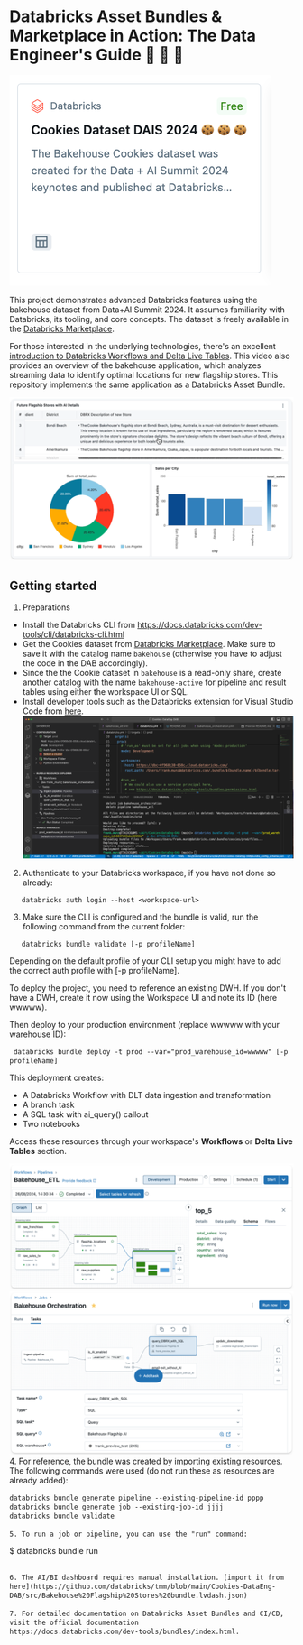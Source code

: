 # Databricks Asset Bundles & Marketplace in Action: The Data Engineer's Guide 🍪 🍪 🍪

![cookies](misc/arch.png)

This project demonstrates advanced Databricks features using the bakehouse dataset from Data+AI Summit 2024. It assumes familiarity with Databricks, its tooling, and core concepts. The dataset is freely available in the [Databricks Marketplace](https://marketplace.databricks.com/details/f8498740-31ea-49f8-9206-1bbf533f3993/Databricks_Cookies-Dataset-DAIS-2024-).

For those interested in the underlying technologies, there's an excellent [introduction to Databricks Workflows and Delta Live Tables](https://www.youtube.com/watch?v=KVCc1Dkz7tM). This video also provides an overview of the bakehouse application, which analyzes streaming data to identify optimal locations for new flagship stores. This repository implements the same application as a Databricks Asset Bundle.


![cookies](misc/bakehouse_data_eng.png)

## Getting started

1. Preparations 

* Install the Databricks CLI from https://docs.databricks.com/dev-tools/cli/databricks-cli.html
* Get the Cookies dataset from [Databricks Marketplace](https://marketplace.databricks.com/details/). Make sure to save it with the catalog name ``bakehouse`` (otherwise you have to adjust the code in the DAB accordingly).
* Since the the Cookie dataset in ``bakehouse`` is a read-only share, create another catalog with the name ``bakehouse-active`` for pipeline and result tables using either the workspace UI or SQL. 
* Install developer tools such as the Databricks extension for Visual Studio Code from [here](https://docs.databricks.com/dev-tools/vscode-ext.html). 
![Screenshot from VSCode with Databricks Extension](misc/vscode_ext.png)

2. Authenticate to your Databricks workspace, if you have not done so already:
   
```
   databricks auth login --host <workspace-url>
```

3. Make sure the CLI is configured and the bundle is valid, run the following command from the current folder:       

```
   databricks bundle validate [-p profileName]
```

Depending on the default profile of your CLI setup you might have to add the correct auth profile with [-p profileName].

To deploy the project, you need to reference an existing DWH. If you don't have a DWH, create it now using the Workspace UI and note its ID (here wwwww). 
   
   
Then deploy to your production environment (replace wwwww with your warehouse ID):
   ```
    databricks bundle deploy -t prod --var="prod_warehouse_id=wwwww" [-p profileName]
   ```

This deployment creates:

* A Databricks Workflow with DLT data ingestion and transformation
* A branch task
* A SQL task with ai_query() callout
* Two notebooks

Access these resources through your workspace's **Workflows** or **Delta Live Tables** section.


![cookies](misc/bakehouse_etl.png)
![cookies](misc/bakehouse_jobs.png)
4. For reference, the bundle was created by importing existing resources. The following commands were used (do not run these as resources are already added): 
   ```
   databricks bundle generate pipeline --existing-pipeline-id pppp
   databricks bundle generate job --existing-job-id jjjj 
   databricks bundle validate 

5. To run a job or pipeline, you can use the "run" command:
   ```
   $ databricks bundle run
   ```

6. The AI/BI dashboard requires manual installation. [import it from here](https://github.com/databricks/tmm/blob/main/Cookies-DataEng-DAB/src/Bakehouse%20Flagship%20Stores%20bundle.lvdash.json) 

7. For detailed documentation on Databricks Asset Bundles and CI/CD, visit the official documentation
   https://docs.databricks.com/dev-tools/bundles/index.html.



